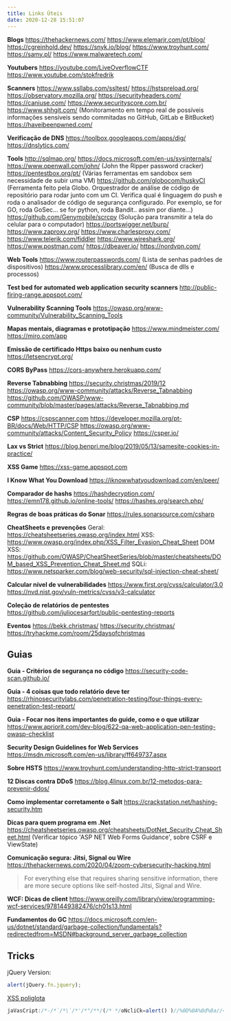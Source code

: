 ```yaml
---
title: Links Úteis
date: 2020-12-28 15:51:07
---
```


**Blogs**
https://thehackernews.com/
https://www.elemarjr.com/pt/blog/
https://cgreinhold.dev/
https://snyk.io/blog/
https://www.troyhunt.com/
https://samy.pl/
https://www.malwaretech.com/

**Youtubers**
https://youtube.com/LiveOverflowCTF
https://www.youtube.com/stokfredrik

**Scanners**
https://www.ssllabs.com/ssltest/
https://hstspreload.org/
https://observatory.mozilla.org/
https://securityheaders.com/
https://caniuse.com/
https://www.securityscore.com.br/
https://www.shhgit.com/ (Monitoramento em tempo real de possíveis informações sensíveis sendo commitadas no GitHub, GitLab e BitBucket)
https://haveibeenpwned.com/

**Verificação de DNS**
https://toolbox.googleapps.com/apps/dig/
https://dnslytics.com/

**Tools**
http://sqlmap.org/
https://docs.microsoft.com/en-us/sysinternals/
https://www.openwall.com/john/ (John the Ripper password cracker)
https://pentestbox.org/pt/ (Várias ferramentas em sandobox sem necessidade de subir uma VM)
https://github.com/globocom/huskyCI (Ferramenta feito pela Globo. Orquestrador de análise de código de repositório para rodar junto com um CI. Verifica qual é linguagem do push e roda o analisador de código de segurança configurado. Por exemplo, se for GO, roda GoSec... se for python, roda Bandit.. assim por diante...)
https://github.com/Genymobile/scrcpy (Solução para transmitir a tela do celular para o computador)
https://portswigger.net/burp/
https://www.zaproxy.org/
https://www.charlesproxy.com/
https://www.telerik.com/fiddler
https://www.wireshark.org/
https://www.postman.com/
https://dbeaver.io/
https://nordvpn.com/

**Web Tools**
https://www.routerpasswords.com/ (Lista de senhas padrões de dispositivos)
https://www.processlibrary.com/en/ (Busca de dlls e processos)

**Test bed for automated web application security scanners**
http://public-firing-range.appspot.com/

**Vulnerability Scanning Tools**
https://owasp.org/www-community/Vulnerability_Scanning_Tools

**Mapas mentais, diagramas e prototipação**
https://www.mindmeister.com/
https://miro.com/app

**Emissão de certificado Https baixo ou nenhum custo**
https://letsencrypt.org/

**CORS ByPass**
https://cors-anywhere.herokuapp.com/

**Reverse Tabnabbing**
https://security.christmas/2019/12
https://owasp.org/www-community/attacks/Reverse_Tabnabbing
https://github.com/OWASP/www-community/blob/master/pages/attacks/Reverse_Tabnabbing.md

**CSP**
https://cspscanner.com
https://developer.mozilla.org/pt-BR/docs/Web/HTTP/CSP
https://owasp.org/www-community/attacks/Content_Security_Policy
https://csper.io/

**Lax vs Strict**
https://blog.benpri.me/blog/2019/05/13/samesite-cookies-in-practice/

**XSS Game**
https://xss-game.appspot.com

**I Know What You Download**
https://iknowwhatyoudownload.com/en/peer/

**Comparador de hashs**
https://hashdecryption.com/
https://emn178.github.io/online-tools/
https://hashes.org/search.php/

**Regras de boas práticas do Sonar**
https://rules.sonarsource.com/csharp

**CheatSheets e prevenções**
Geral: https://cheatsheetseries.owasp.org/index.html
XSS: https://www.owasp.org/index.php/XSS_Filter_Evasion_Cheat_Sheet
DOM XSS: https://github.com/OWASP/CheatSheetSeries/blob/master/cheatsheets/DOM_based_XSS_Prevention_Cheat_Sheet.md
SQLi: https://www.netsparker.com/blog/web-security/sql-injection-cheat-sheet/

**Calcular nível de vulnerabilidades**
https://www.first.org/cvss/calculator/3.0
https://nvd.nist.gov/vuln-metrics/cvss/v3-calculator

**Coleção de relatórios de pentestes**
https://github.com/juliocesarfort/public-pentesting-reports

**Eventos**
https://bekk.christmas/
https://security.christmas/
https://tryhackme.com/room/25daysofchristmas

## Guias

**Guia - Critérios de segurança no código**
https://security-code-scan.github.io/

**Guia - 4 coisas que todo relatório deve ter**
https://rhinosecuritylabs.com/penetration-testing/four-things-every-penetration-test-report/

**Guia - Focar nos itens importantes do guide, como e o que utilizar**
https://www.apriorit.com/dev-blog/622-qa-web-application-pen-testing-owasp-checklist

**Security Design Guidelines for Web Services**
https://msdn.microsoft.com/en-us/library/ff649737.aspx

**Sobre HSTS**
https://www.troyhunt.com/understanding-http-strict-transport

**12 Discas contra DDoS**
https://blog.4linux.com.br/12-metodos-para-prevenir-ddos/

**Como implementar corretamente o Salt**
https://crackstation.net/hashing-security.htm

**Dicas para quem programa em .Net**
https://cheatsheetseries.owasp.org/cheatsheets/DotNet_Security_Cheat_Sheet.html (Verificar tópico 'ASP NET Web Forms Guidance', sobre CSRF e ViewState)

**Comunicação segura: Jitsi, Signal ou Wire**
https://thehackernews.com/2020/04/zoom-cybersecurity-hacking.html
> For everything else that requires sharing sensitive information, there are more secure options like self-hosted Jitsi, Signal and Wire.

**WCF: Dicas de client**
https://www.oreilly.com/library/view/programming-wcf-services/9781449382476/ch01s13.html

**Fundamentos do GC**
https://docs.microsoft.com/en-us/dotnet/standard/garbage-collection/fundamentals?redirectedfrom=MSDN#background_server_garbage_collection

## Tricks
jQuery Version:
```javascript
alert(jQuery.fn.jquery);
```

[XSS poliglota](https://github.com/0xsobky/HackVault/wiki/Unleashing-an-Ultimate-XSS-Polyglot)

```javascript
jaVasCript:/*-/*`/*\`/*'/*"/**/(/* */oNcliCk=alert() )//%0D%0A%0d%0a//</stYle/</titLe/</teXtarEa/</scRipt/--!>\x3csVg/<sVg/oNloAd=alert()//>\x3e
```